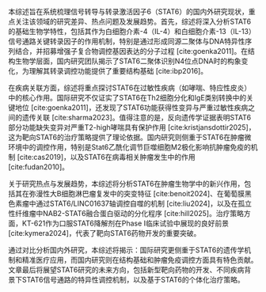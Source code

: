 本综述旨在系统梳理信号转导与转录激活因子6（STAT6）的国内外研究现状，重点关注该领域的研究差异、热点问题及发展趋势。首先，综述将深入分析STAT6的基础生物学特性，包括其作为白细胞介素-4（IL-4）和白细胞介素-13（IL-13）信号通路关键转录因子的作用机制，特别是通过形成同源二聚体与DNA特异性序列结合，并招募增强子复合物调控基因表达的分子过程 [cite:goenka2011]。在结构生物学层面，国内研究团队揭示了STAT6二聚体识别N4位点DNA时的构象变化，为理解其转录调控功能提供了重要结构基础 [cite:ibp2016]。

在疾病关联方面，综述将重点探讨STAT6在过敏性疾病（如哮喘、特应性皮炎）中的核心作用。国际研究不仅证实了STAT6在Th2细胞分化和IgE类别转换中的关键地位 [cite:goenka2011]，还发现了STAT6功能获得性变异与严重过敏性疾病之间的遗传关联 [cite:sharma2023]。值得注意的是，反向遗传学证据表明STAT6部分功能缺失变异对严重T2-high哮喘具有保护作用 [cite:kristjansdottir2025]，这为靶向STAT6的治疗策略提供了理论依据。国内研究则侧重于STAT6在肿瘤微环境中的调控作用，特别是Stat6乙酰化调节巨噬细胞M2极化影响抗肿瘤免疫的机制 [cite:cas2019]，以及STAT6在病毒相关肿瘤发生中的作用 [cite:fudan2010]。

关于研究热点与发展趋势，本综述将分析STAT6在肿瘤生物学中的新兴作用，包括其在弥漫性大B细胞淋巴瘤复发中的突变特征 [cite:benoit2024]、在葡萄膜黑色素瘤中通过STAT6/LINC01637轴调控自噬的机制 [cite:liu2024]，以及在孤立性纤维瘤中NAB2-STAT6融合蛋白驱动的分化程序 [cite:hill2025]。治疗策略方面，KT-621作为口服STAT6降解剂在Phase I临床试验中展现的良好前景 [cite:kymera2024]，代表了靶向STAT6药物开发的重要突破。

通过对比分析国内外研究，本综述将揭示：国际研究更侧重于STAT6的遗传学机制和精准医疗应用，而国内研究则在结构基础和肿瘤免疫调控方面具有特色贡献。文章最后将展望STAT6研究的未来方向，包括新型靶向药物的开发、不同疾病背景下STAT6信号通路的特异性调控机制，以及基于STAT6的个体化治疗策略。